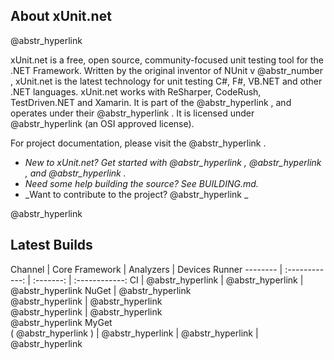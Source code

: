 ## About xUnit.net

@abstr_hyperlink 

xUnit.net is a free, open source, community-focused unit testing tool for the .NET Framework. Written by the original inventor of NUnit v @abstr_number , xUnit.net is the latest technology for unit testing C#, F#, VB.NET and other .NET languages. xUnit.net works with ReSharper, CodeRush, TestDriven.NET and Xamarin. It is part of the @abstr_hyperlink , and operates under their @abstr_hyperlink . It is licensed under @abstr_hyperlink (an OSI approved license).

For project documentation, please visit the @abstr_hyperlink .

  * _New to xUnit.net? Get started with @abstr_hyperlink , @abstr_hyperlink , and @abstr_hyperlink ._
  * _Need some help building the source? See BUILDING.md._
  * _Want to contribute to the project? @abstr_hyperlink _



@abstr_hyperlink 

## Latest Builds

Channel | Core Framework | Analyzers | Devices Runner \-------- | :------------: | :-------: | :------------: CI | @abstr_hyperlink | @abstr_hyperlink | @abstr_hyperlink NuGet | @abstr_hyperlink   
@abstr_hyperlink | @abstr_hyperlink   
@abstr_hyperlink | @abstr_hyperlink   
@abstr_hyperlink MyGet  
( @abstr_hyperlink ) | @abstr_hyperlink | @abstr_hyperlink | @abstr_hyperlink 
